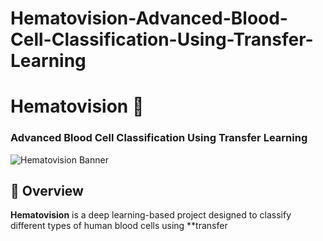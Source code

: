 # Hematovision-Advanced-Blood-Cell-Classification-Using-Transfer-Learning

# Hematovision 🔬  
### Advanced Blood Cell Classification Using Transfer Learning

![Hematovision Banner](https://via.placeholder.com/1000x300?text=Hematovision+AI+Blood+Cell+Classifier)

## 📌 Overview

**Hematovision** is a deep learning-based project designed to classify different types of human blood cells using **transfer
